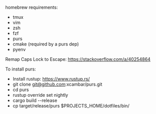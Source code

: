homebrew requirements:

 * tmux
 * vim
 * zsh
 * fzf
 * purs
 * cmake (required by a purs dep)
 * pyenv

Remap Caps Lock to Escape: https://stackoverflow.com/a/40254864

To install purs:

 * Install rustup: https://www.rustup.rs/
 * git clone git@github.com:xcambar/purs.git
 * cd purs
 * rustup override set nightly
 * cargo build --release
 * cp target/release/purs $PROJECTS_HOME/dotfiles/bin/
